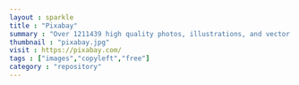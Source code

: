 ```yaml
---
layout : sparkle
title : "Pixabay"
summary : "Over 1211439 high quality photos, illustrations, and vector graphics. Free for commercial use. No attribution required."
thumbnail : "pixabay.jpg"
visit : https://pixabay.com/
tags : ["images","copyleft","free"]
category : "repository"
---
```

